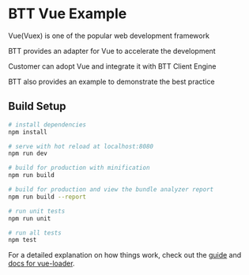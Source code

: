 # BTT Vue Example

Vue(Vuex) is one of the popular web development framework

BTT provides an adapter for Vue to accelerate the development

Customer can adopt Vue and integrate it with BTT Client Engine

BTT also provides an example to demonstrate the best practice


## Build Setup

``` bash
# install dependencies
npm install

# serve with hot reload at localhost:8080
npm run dev

# build for production with minification
npm run build

# build for production and view the bundle analyzer report
npm run build --report

# run unit tests
npm run unit

# run all tests
npm test
```

For a detailed explanation on how things work, check out the [guide](http://vuejs-templates.github.io/webpack/) and [docs for vue-loader](http://vuejs.github.io/vue-loader).
